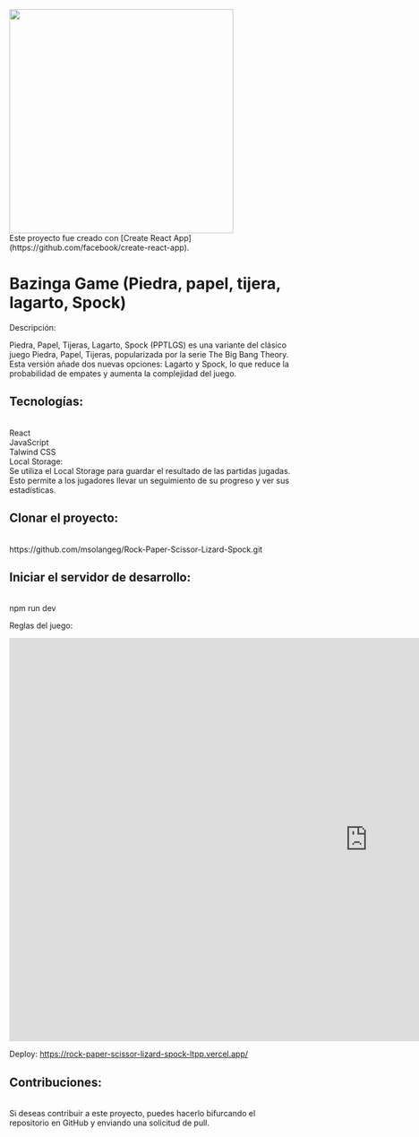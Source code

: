<img src='https://res.cloudinary.com/dv7kzlqy6/image/upload/v1711049452/WhatsApp_Image_2024-03-20_at_22.23.18_im7nzs.jpg' width='400'>
</br>
Este proyecto fue creado con [Create React App](https://github.com/facebook/create-react-app).

# Bazinga Game (Piedra, papel, tijera, lagarto, Spock)
Descripción:

Piedra, Papel, Tijeras, Lagarto, Spock (PPTLGS) es una variante del clásico juego Piedra, Papel, Tijeras, popularizada por la serie The Big Bang Theory. Esta versión añade dos nuevas opciones: Lagarto y Spock, lo que reduce la probabilidad de empates y aumenta la complejidad del juego.


<h2>Tecnologías:</h2></br>
React</br>
JavaScript</br>
Talwind CSS</br>
Local Storage:</br>
Se utiliza el Local Storage para guardar el resultado de las partidas jugadas.
Esto permite a los jugadores llevar un seguimiento de su progreso y ver sus estadísticas.

<h2>Clonar el proyecto:</h2></br>
https://github.com/msolangeg/Rock-Paper-Scissor-Lizard-Spock.git

<h2>Iniciar el servidor de desarrollo:</h2></br>
npm run dev

Reglas del juego:

<iframe width="1280" height="720" src="https://www.youtube.com/embed/x5Q6-wMx-K8" title="Rock Paper Scissors Lizard Spock (Extended Cut) ~ The Big Bang Theory ~" frameborder="0" allow="accelerometer; autoplay; clipboard-write; encrypted-media; gyroscope; picture-in-picture; web-share" allowfullscreen></iframe>


Deploy:
https://rock-paper-scissor-lizard-spock-ltpp.vercel.app/

<h2>Contribuciones:</h2></br>
Si deseas contribuir a este proyecto, puedes hacerlo bifurcando el repositorio en GitHub y enviando una solicitud de pull.
